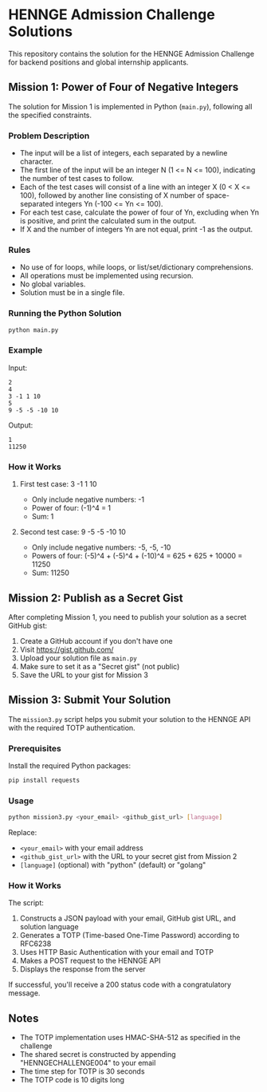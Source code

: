 # HENNGE Admission Challenge Solutions

This repository contains the solution for the HENNGE Admission Challenge for backend positions and global internship applicants.

## Mission 1: Power of Four of Negative Integers

The solution for Mission 1 is implemented in Python (`main.py`), following all the specified constraints.

### Problem Description

- The input will be a list of integers, each separated by a newline character.
- The first line of the input will be an integer N (1 <= N <= 100), indicating the number of test cases to follow.
- Each of the test cases will consist of a line with an integer X (0 < X <= 100), followed by another line consisting of X number of space-separated integers Yn (-100 <= Yn <= 100).
- For each test case, calculate the power of four of Yn, excluding when Yn is positive, and print the calculated sum in the output.
- If X and the number of integers Yn are not equal, print -1 as the output.

### Rules
- No use of for loops, while loops, or list/set/dictionary comprehensions.
- All operations must be implemented using recursion.
- No global variables.
- Solution must be in a single file.

### Running the Python Solution

```bash
python main.py
```

### Example

Input:
```
2
4
3 -1 1 10
5
9 -5 -5 -10 10
```

Output:
```
1
11250
```

### How it Works

1. First test case: 3 -1 1 10
   - Only include negative numbers: -1
   - Power of four: (-1)^4 = 1
   - Sum: 1

2. Second test case: 9 -5 -5 -10 10
   - Only include negative numbers: -5, -5, -10
   - Powers of four: (-5)^4 + (-5)^4 + (-10)^4 = 625 + 625 + 10000 = 11250
   - Sum: 11250

## Mission 2: Publish as a Secret Gist

After completing Mission 1, you need to publish your solution as a secret GitHub gist:

1. Create a GitHub account if you don't have one
2. Visit https://gist.github.com/
3. Upload your solution file as `main.py`
4. Make sure to set it as a "Secret gist" (not public)
5. Save the URL to your gist for Mission 3

## Mission 3: Submit Your Solution

The `mission3.py` script helps you submit your solution to the HENNGE API with the required TOTP authentication.

### Prerequisites

Install the required Python packages:

```bash
pip install requests
```

### Usage

```bash
python mission3.py <your_email> <github_gist_url> [language]
```

Replace:
- `<your_email>` with your email address
- `<github_gist_url>` with the URL to your secret gist from Mission 2
- `[language]` (optional) with "python" (default) or "golang"

### How it Works

The script:
1. Constructs a JSON payload with your email, GitHub gist URL, and solution language
2. Generates a TOTP (Time-based One-Time Password) according to RFC6238
3. Uses HTTP Basic Authentication with your email and TOTP
4. Makes a POST request to the HENNGE API
5. Displays the response from the server

If successful, you'll receive a 200 status code with a congratulatory message.

## Notes

- The TOTP implementation uses HMAC-SHA-512 as specified in the challenge
- The shared secret is constructed by appending "HENNGECHALLENGE004" to your email
- The time step for TOTP is 30 seconds
- The TOTP code is 10 digits long 